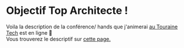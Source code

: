 # Objectif Top Architecte !

Voila la description de la conférence/ hands que j'animerai [au Touraine Tech](https://touraine.tech/) est en ligne 🙂  
Vous trouverez le descriptif sur [cette page.](https://touraine.tech/talk/S9ZLyJUENzGxFWPwUEfz)  


